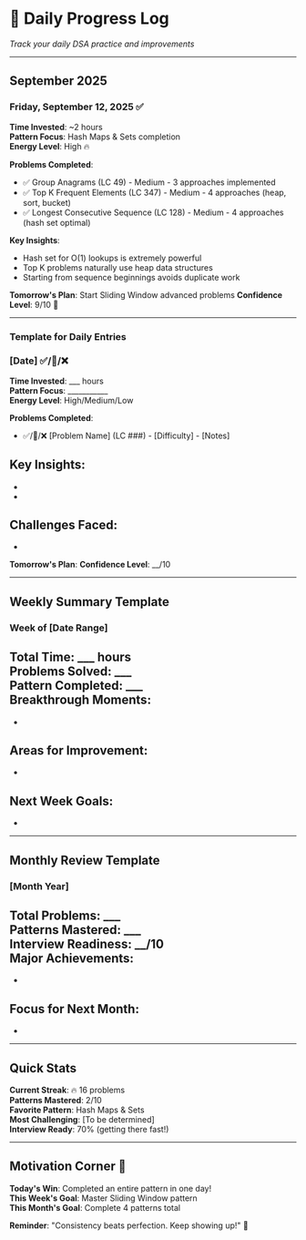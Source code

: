 # 📅 Daily Progress Log

*Track your daily DSA practice and improvements*

---

## **September 2025**

### **Friday, September 12, 2025** ✅
**Time Invested**: ~2 hours  
**Pattern Focus**: Hash Maps & Sets completion  
**Energy Level**: High 🔥

**Problems Completed**:
- ✅ Group Anagrams (LC 49) - Medium - 3 approaches implemented
- ✅ Top K Frequent Elements (LC 347) - Medium - 4 approaches (heap, sort, bucket)
- ✅ Longest Consecutive Sequence (LC 128) - Medium - 4 approaches (hash set optimal)

**Key Insights**:
- Hash set for O(1) lookups is extremely powerful
- Top K problems naturally use heap data structures
- Starting from sequence beginnings avoids duplicate work

**Tomorrow's Plan**: Start Sliding Window advanced problems
**Confidence Level**: 9/10 🌟

---

### **Template for Daily Entries**

### **[Date]** ✅/🔄/❌
**Time Invested**: ___ hours  
**Pattern Focus**: ___________  
**Energy Level**: High/Medium/Low

**Problems Completed**:
- ✅/🔄/❌ [Problem Name] (LC ###) - [Difficulty] - [Notes]

**Key Insights**:
- 
- 
- 

**Challenges Faced**:
- 
- 

**Tomorrow's Plan**: 
**Confidence Level**: __/10

---

## **Weekly Summary Template**

### **Week of [Date Range]**

**Total Time**: ___ hours  
**Problems Solved**: ___  
**Pattern Completed**: ___  
**Breakthrough Moments**: 
- 
- 

**Areas for Improvement**:
- 
- 

**Next Week Goals**:
- 
- 

---

## **Monthly Review Template**

### **[Month Year]**

**Total Problems**: ___  
**Patterns Mastered**: ___  
**Interview Readiness**: __/10  
**Major Achievements**:
- 
- 

**Focus for Next Month**:
- 
- 

---

## **Quick Stats**

**Current Streak**: 🔥 16 problems  
**Patterns Mastered**: 2/10  
**Favorite Pattern**: Hash Maps & Sets  
**Most Challenging**: [To be determined]  
**Interview Ready**: 70% (getting there fast!)

---

## **Motivation Corner** 💪

**Today's Win**: Completed an entire pattern in one day!  
**This Week's Goal**: Master Sliding Window pattern  
**This Month's Goal**: Complete 4 patterns total  

**Reminder**: "Consistency beats perfection. Keep showing up!" 🌟

